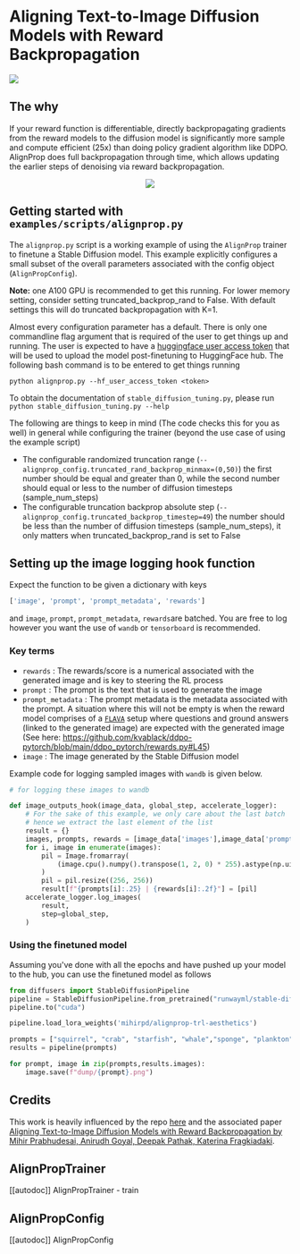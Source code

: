 # Aligning Text-to-Image Diffusion Models with Reward Backpropagation

[![](https://img.shields.io/badge/All_models-AlignProp-blue)](https://huggingface.co/models?other=alignprop,trl)

## The why

If your reward function is differentiable, directly backpropagating gradients from the reward models to the diffusion model is significantly more sample and compute efficient (25x) than doing policy gradient algorithm like DDPO.
AlignProp does full backpropagation through time, which allows updating the earlier steps of denoising via reward backpropagation.

<div style="text-align: center"><img src="https://huggingface.co/datasets/trl-lib/documentation-images/resolve/main/reward_tuning.png"/></div>


## Getting started with `examples/scripts/alignprop.py`

The `alignprop.py` script is a working example of using the `AlignProp` trainer to finetune a Stable Diffusion model. This example explicitly configures a small subset of the overall parameters associated with the config object (`AlignPropConfig`).

**Note:** one A100 GPU is recommended to get this running. For lower memory setting, consider setting truncated_backprop_rand to False. With default settings this will do truncated backpropagation with K=1.

Almost every configuration parameter has a default. There is only one commandline flag argument that is required of the user to get things up and running. The user is expected to have a [huggingface user access token](https://huggingface.co/docs/hub/security-tokens) that will be used to upload the model post-finetuning to HuggingFace hub. The following bash command is to be entered to get things running

```batch
python alignprop.py --hf_user_access_token <token>
```

To obtain the documentation of `stable_diffusion_tuning.py`, please run `python stable_diffusion_tuning.py --help`

The following are things to keep in mind (The code checks this for you as well) in general while configuring the trainer (beyond the use case of using the example script)

- The configurable randomized truncation range (`--alignprop_config.truncated_rand_backprop_minmax=(0,50)`) the first number should be equal and greater than 0, while the second number should equal or less to the number of diffusion timesteps (sample_num_steps)
- The configurable truncation backprop absolute step (`--alignprop_config.truncated_backprop_timestep=49`) the number should be less than the number of diffusion timesteps (sample_num_steps), it only matters when truncated_backprop_rand is set to False

## Setting up the image logging hook function

Expect the function to be given a dictionary with keys
```python
['image', 'prompt', 'prompt_metadata', 'rewards']

```
and `image`, `prompt`, `prompt_metadata`, `rewards`are batched.
You are free to log however you want the use of `wandb` or `tensorboard` is recommended.

### Key terms

- `rewards` : The rewards/score is a numerical associated with the generated image and is key to steering the RL process
- `prompt` : The prompt is the text that is used to generate the image
- `prompt_metadata` : The prompt metadata is the metadata associated with the prompt. A situation where this will not be empty is when the reward model comprises of a [`FLAVA`](https://huggingface.co/docs/transformers/model_doc/flava) setup where questions and ground answers (linked to the generated image) are expected with the generated image (See here: https://github.com/kvablack/ddpo-pytorch/blob/main/ddpo_pytorch/rewards.py#L45)
- `image` : The image generated by the Stable Diffusion model

Example code for logging sampled images with `wandb` is given below.

```python
# for logging these images to wandb

def image_outputs_hook(image_data, global_step, accelerate_logger):
    # For the sake of this example, we only care about the last batch
    # hence we extract the last element of the list
    result = {}
    images, prompts, rewards = [image_data['images'],image_data['prompts'],image_data['rewards']]
    for i, image in enumerate(images):
        pil = Image.fromarray(
            (image.cpu().numpy().transpose(1, 2, 0) * 255).astype(np.uint8)
        )
        pil = pil.resize((256, 256))
        result[f"{prompts[i]:.25} | {rewards[i]:.2f}"] = [pil]
    accelerate_logger.log_images(
        result,
        step=global_step,
    )

```

### Using the finetuned model

Assuming you've done with all the epochs and have pushed up your model to the hub, you can use the finetuned model as follows

```python
from diffusers import StableDiffusionPipeline
pipeline = StableDiffusionPipeline.from_pretrained("runwayml/stable-diffusion-v1-5")
pipeline.to("cuda")

pipeline.load_lora_weights('mihirpd/alignprop-trl-aesthetics')

prompts = ["squirrel", "crab", "starfish", "whale","sponge", "plankton"]
results = pipeline(prompts)

for prompt, image in zip(prompts,results.images):
    image.save(f"dump/{prompt}.png")
```

## Credits

This work is heavily influenced by the repo [here](https://github.com/mihirp1998/AlignProp/) and the associated paper [Aligning Text-to-Image Diffusion Models with Reward Backpropagation
 by Mihir Prabhudesai, Anirudh Goyal, Deepak Pathak, Katerina Fragkiadaki](https://huggingface.co/papers/2310.03739).

## AlignPropTrainer

[[autodoc]] AlignPropTrainer
    - train

## AlignPropConfig

[[autodoc]] AlignPropConfig
